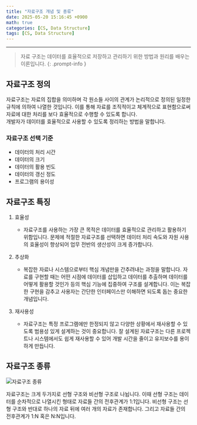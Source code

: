 ```yaml
--- 
title: "자료구조 개념 및 종류"
date: 2025-05-20 15:16:45 +0900
math: true
categories: [CS, Data Structure]
tags: [CS, Data Structure]
---
```

---------- 	
> 자료 구조는 데이터를 효율적으로 저장하고 관리하기 위한 방법과 원리를 배우는 이론입니다.
{: .prompt-info } 

## **자료구조 정의**
자료구조는 자료의 집합을 의미하며 각 원소들 사이의 관계가 논리적으로 정의된 일정한 규칙에 의하여 나열한 것입니다. 이를 통해 자료를 조직적이고 체계적으로 표현함으로써 자료에 대한 처리를 보다 효율적으로 수행할 수 있도록 합니다.  
개발자가 데이터를 효율적으로 사용할 수 있도록 정리하는 방법을 말합니다. 

### **자료구조 선택 기준**
- 데이터의 처리 시간
- 데이터의 크기 
- 데이터의 활용 빈도
- 데이터의 갱신 정도
- 프로그램의 용이성

## **자료구조 특징**
1. 효율성
    - 자료구조를 사용하는 가장 큰 목적은 데이터를 효율적으로 관리하고 활용하기 위함입니다. 문제에 적절한 자료구조를 선택하면 데이터 처리 속도와 자원 사용의 효율성이 향상되어 업무 전반의 생산성이 크게 증가합니다. 

2. 추상화
    - 복잡한 자료나 시스템으로부터 핵심 개념만을 간추려내는 과정을 말합니다. 자료를 구현할 때는 어떤 시점에 데이터를 삽입하고 데이터를 추출하며 데이터를 어떻게 활용할 것인가 등의 핵심 기능에 집중하여 구조를 설계합니다. 이는 복잡한 구현을 감추고 사용자는 간단한 인터페이스만 이해하면 되도록 돕는 중요한 개념입니다. 

3. 재사용성
    - 자료구조는 특정 프로그램에만 한정되지 않고 다양한 상황에서 재사용할 수 있도록 범용성 있게 설계하는 것이 중요합니다. 잘 설계된 자료구조는 다른 프로젝트나 시스템에서도 쉽게 재사용할 수 있어 개발 시간을 줄이고 유지보수를 용이하게 만듭니다.

## **자료구조 종류**

![자료구조 종류](https://img1.daumcdn.net/thumb/R1280x0/?scode=mtistory2&fname=https%3A%2F%2Fblog.kakaocdn.net%2Fdn%2FyXhsh%2FbtshyN4Pfkc%2F6I4No5EEaRAl4OKUyiZsaK%2Fimg.png)

자료구조는 크게 두가지로 선형 구조와 비선형 구조로 나뉩니다. 이때 선형 구조는 데이터를 순차적으로 나열시킨 형태로 자료들 간의 전후관계가 1:1입니다. 비선형 구조는 선형 구조와 반대로 하나의 자료 뒤에 여러 개의 자료가 존재합니다. 그리고 자료들 간의 전후관계가 1:N 혹은 N:N입니다. 